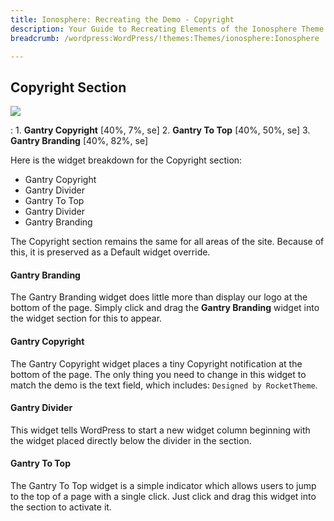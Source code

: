 ```yaml
---
title: Ionosphere: Recreating the Demo - Copyright
description: Your Guide to Recreating Elements of the Ionosphere Theme for WordPress
breadcrumb: /wordpress:WordPress/!themes:Themes/ionosphere:Ionosphere

---
```


Copyright Section
-----

![][demo2]

:	1. **Gantry Copyright** [40%, 7%, se]
	2. **Gantry To Top** [40%, 50%, se]
	3. **Gantry Branding** [40%, 82%, se]

Here is the widget breakdown for the Copyright section:

* Gantry Copyright
* Gantry Divider
* Gantry To Top
* Gantry Divider
* Gantry Branding

The Copyright section remains the same for all areas of the site. Because of this, it is preserved as a Default widget override.

#### Gantry Branding

The Gantry Branding widget does little more than display our logo at the bottom of the page. Simply click and drag the **Gantry Branding** widget into the widget section for this to appear.

#### Gantry Copyright

The Gantry Copyright widget places a tiny Copyright notification at the bottom of the page. The only thing you need to change in this widget to match the demo is the text field, which includes: `Designed by RocketTheme`. 

#### Gantry Divider

This widget tells WordPress to start a new widget column beginning with the widget placed directly below the divider in the section.

#### Gantry To Top

The Gantry To Top widget is a simple indicator which allows users to jump to the top of a page with a single click. Just click and drag this widget into the section to activate it.

[demo2]: assets/demo_13.jpeg